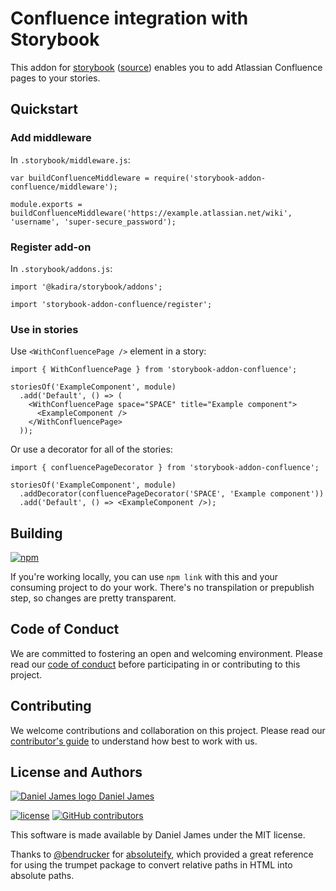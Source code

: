 # Confluence integration with Storybook

This addon for [storybook](https://storybooks.js.org) ([source](https://github.com/storybooks/storybook)) enables you to add Atlassian Confluence pages to your stories.

## Quickstart

### Add middleware

In `.storybook/middleware.js`:

```
var buildConfluenceMiddleware = require('storybook-addon-confluence/middleware');

module.exports = buildConfluenceMiddleware('https://example.atlassian.net/wiki', 'username', 'super-secure_password');

```

### Register add-on

In `.storybook/addons.js`:

```
import '@kadira/storybook/addons';

import 'storybook-addon-confluence/register';
```

### Use in stories

Use `<WithConfluencePage />` element in a story:

```
import { WithConfluencePage } from 'storybook-addon-confluence';

storiesOf('ExampleComponent', module)
  .add('Default', () => (
    <WithConfluencePage space="SPACE" title="Example component">
      <ExampleComponent />
    </WithConfluencePage>
  ));
```

Or use a decorator for all of the stories:

```
import { confluencePageDecorator } from 'storybook-addon-confluence';

storiesOf('ExampleComponent', module)
  .addDecorator(confluencePageDecorator('SPACE', 'Example component'))
  .add('Default', () => <ExampleComponent />);
```

## Building

[![npm](https://img.shields.io/npm/v/storybook-addon-confluence.svg)](https://www.npmjs.com/package/storybook-addon-confluence)

If you're working locally, you can use `npm link` with this and your consuming project to do your work. There's no transpilation or prepublish step, so changes are pretty transparent.

## Code of Conduct

We are committed to fostering an open and welcoming environment. Please read our [code of conduct](CODE_OF_CONDUCT.md) before participating in or contributing to this project.

## Contributing

We welcome contributions and collaboration on this project. Please read our [contributor's guide](CONTRIBUTING.md) to understand how best to work with us.

## License and Authors

[![Daniel James logo](https://secure.gravatar.com/avatar/eaeac922b9f3cc9fd18cb9629b9e79f6.png?size=16) Daniel James](https://github.com/thzinc)

[![license](https://img.shields.io/github/license/thzinc/storybook-addon-confluence.svg)](https://github.com/thzinc/storybook-addon-confluence/blob/master/LICENSE)
[![GitHub contributors](https://img.shields.io/github/contributors/thzinc/storybook-addon-confluence.svg)](https://github.com/thzinc/storybook-addon-confluence/graphs/contributors)

This software is made available by Daniel James under the MIT license.

Thanks to [@bendrucker](https://github.com/bendrucker) for [absoluteify](https://github.com/bendrucker/absoluteify), which provided a great reference for using the trumpet package to convert relative paths in HTML into absolute paths.